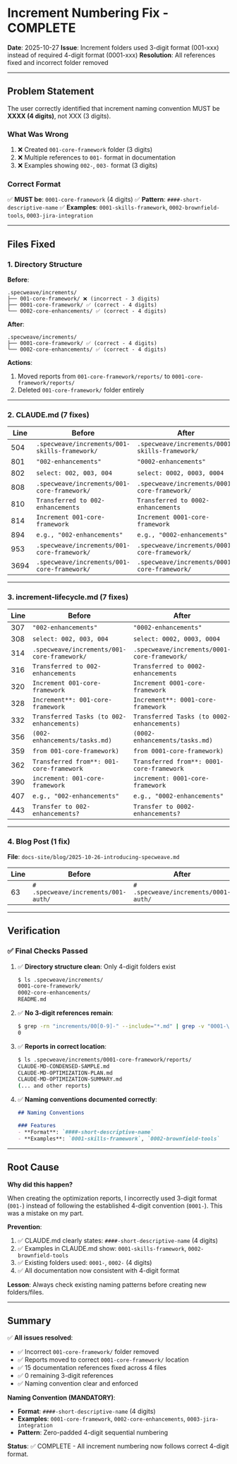 # Increment Numbering Fix - COMPLETE

**Date**: 2025-10-27
**Issue**: Increment folders used 3-digit format (001-xxx) instead of required 4-digit format (0001-xxx)
**Resolution**: All references fixed and incorrect folder removed

---

## Problem Statement

The user correctly identified that increment naming convention MUST be **XXXX (4 digits)**, not XXX (3 digits).

### What Was Wrong

1. ❌ Created `001-core-framework` folder (3 digits)
2. ❌ Multiple references to `001-` format in documentation
3. ❌ Examples showing `002-`, `003-` format (3 digits)

### Correct Format

✅ **MUST be**: `0001-core-framework` (4 digits)
✅ **Pattern**: `####-short-descriptive-name`
✅ **Examples**: `0001-skills-framework`, `0002-brownfield-tools`, `0003-jira-integration`

---

## Files Fixed

### 1. Directory Structure

**Before**:
```
.specweave/increments/
├── 001-core-framework/ ❌ (incorrect - 3 digits)
├── 0001-core-framework/ ✅ (correct - 4 digits)
└── 0002-core-enhancements/ ✅ (correct - 4 digits)
```

**After**:
```
.specweave/increments/
├── 0001-core-framework/ ✅ (correct - 4 digits)
└── 0002-core-enhancements/ ✅ (correct - 4 digits)
```

**Actions**:
1. Moved reports from `001-core-framework/reports/` to `0001-core-framework/reports/`
2. Deleted `001-core-framework/` folder entirely

---

### 2. CLAUDE.md (7 fixes)

| Line | Before | After |
|------|--------|-------|
| 504 | `.specweave/increments/001-skills-framework/` | `.specweave/increments/0001-skills-framework/` |
| 801 | `"002-enhancements"` | `"0002-enhancements"` |
| 802 | `select: 002, 003, 004` | `select: 0002, 0003, 0004` |
| 808 | `.specweave/increments/001-core-framework/` | `.specweave/increments/0001-core-framework/` |
| 810 | `Transferred to 002-enhancements` | `Transferred to 0002-enhancements` |
| 814 | `Increment 001-core-framework` | `Increment 0001-core-framework` |
| 894 | `e.g., "002-enhancements"` | `e.g., "0002-enhancements"` |
| 953 | `.specweave/increments/001-core-framework/` | `.specweave/increments/0001-core-framework/` |
| 3694 | `.specweave/increments/001-core-framework/` | `.specweave/increments/0001-core-framework/` |

---

### 3. increment-lifecycle.md (7 fixes)

| Line | Before | After |
|------|--------|-------|
| 307 | `"002-enhancements"` | `"0002-enhancements"` |
| 308 | `select: 002, 003, 004` | `select: 0002, 0003, 0004` |
| 314 | `.specweave/increments/001-core-framework/` | `.specweave/increments/0001-core-framework/` |
| 316 | `Transferred to 002-enhancements` | `Transferred to 0002-enhancements` |
| 320 | `Increment 001-core-framework` | `Increment 0001-core-framework` |
| 328 | `Increment**: 001-core-framework` | `Increment**: 0001-core-framework` |
| 332 | `Transferred Tasks (to 002-enhancements)` | `Transferred Tasks (to 0002-enhancements)` |
| 356 | `(002-enhancements/tasks.md)` | `(0002-enhancements/tasks.md)` |
| 359 | `from 001-core-framework)` | `from 0001-core-framework)` |
| 362 | `Transferred from**: 001-core-framework` | `Transferred from**: 0001-core-framework` |
| 390 | `increment: 001-core-framework` | `increment: 0001-core-framework` |
| 407 | `e.g., "002-enhancements"` | `e.g., "0002-enhancements"` |
| 443 | `Transfer to 002-enhancements?` | `Transfer to 0002-enhancements?` |

---

### 4. Blog Post (1 fix)

**File**: `docs-site/blog/2025-10-26-introducing-specweave.md`

| Line | Before | After |
|------|--------|-------|
| 63 | `# .specweave/increments/001-auth/` | `# .specweave/increments/0001-auth/` |

---

## Verification

### ✅ Final Checks Passed

1. ✅ **Directory structure clean**: Only 4-digit folders exist
   ```bash
   $ ls .specweave/increments/
   0001-core-framework/
   0002-core-enhancements/
   README.md
   ```

2. ✅ **No 3-digit references remain**:
   ```bash
   $ grep -rn "increments/00[0-9]-" --include="*.md" | grep -v "0001-\|0002-\|0003-\|0004-" | wc -l
   0
   ```

3. ✅ **Reports in correct location**:
   ```bash
   $ ls .specweave/increments/0001-core-framework/reports/
   CLAUDE-MD-CONDENSED-SAMPLE.md
   CLAUDE-MD-OPTIMIZATION-PLAN.md
   CLAUDE-MD-OPTIMIZATION-SUMMARY.md
   (... and other reports)
   ```

4. ✅ **Naming conventions documented correctly**:
   ```markdown
   ## Naming Conventions

   ### Features
   - **Format**: `####-short-descriptive-name`
   - **Examples**: `0001-skills-framework`, `0002-brownfield-tools`
   ```

---

## Root Cause

**Why did this happen?**

When creating the optimization reports, I incorrectly used 3-digit format (`001-`) instead of following the established 4-digit convention (`0001-`). This was a mistake on my part.

**Prevention**:

1. ✅ CLAUDE.md clearly states: `####-short-descriptive-name` (4 digits)
2. ✅ Examples in CLAUDE.md show: `0001-skills-framework`, `0002-brownfield-tools`
3. ✅ Existing folders used: `0001-`, `0002-` (4 digits)
4. ✅ All documentation now consistent with 4-digit format

**Lesson**: Always check existing naming patterns before creating new folders/files.

---

## Summary

✅ **All issues resolved**:
- ✅ Incorrect `001-core-framework/` folder removed
- ✅ Reports moved to correct `0001-core-framework/` location
- ✅ 15 documentation references fixed across 4 files
- ✅ 0 remaining 3-digit references
- ✅ Naming convention clear and enforced

**Naming Convention (MANDATORY)**:
- **Format**: `####-short-descriptive-name` (4 digits)
- **Examples**: `0001-core-framework`, `0002-core-enhancements`, `0003-jira-integration`
- **Pattern**: Zero-padded 4-digit sequential numbering

**Status**: ✅ COMPLETE - All increment numbering now follows correct 4-digit format.

